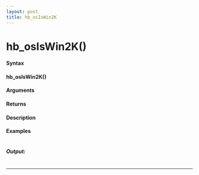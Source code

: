 ```yaml
---
layout: post
title: hb_osIsWin2K
---
```


# hb_osIsWin2K()


#### Syntax

#### hb_osIsWin2K()

#### Arguments

#### Returns

#### Description

#### Examples

```

```

##### Output:

```

```

---
